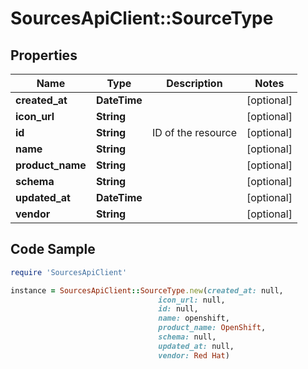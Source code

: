 # SourcesApiClient::SourceType

## Properties

Name | Type | Description | Notes
------------ | ------------- | ------------- | -------------
**created_at** | **DateTime** |  | [optional] 
**icon_url** | **String** |  | [optional] 
**id** | **String** | ID of the resource | [optional] 
**name** | **String** |  | [optional] 
**product_name** | **String** |  | [optional] 
**schema** | **String** |  | [optional] 
**updated_at** | **DateTime** |  | [optional] 
**vendor** | **String** |  | [optional] 

## Code Sample

```ruby
require 'SourcesApiClient'

instance = SourcesApiClient::SourceType.new(created_at: null,
                                 icon_url: null,
                                 id: null,
                                 name: openshift,
                                 product_name: OpenShift,
                                 schema: null,
                                 updated_at: null,
                                 vendor: Red Hat)
```


